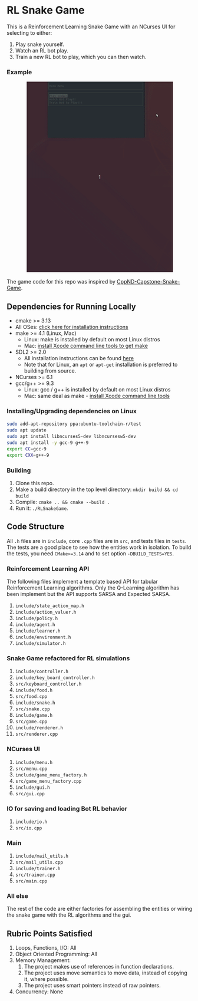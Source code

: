 # RL Snake Game

This is a Reinforcement Learning Snake Game with an NCurses UI for selecting to either:
1. Play snake yourself.
1. Watch an RL bot play.
1. Train a new RL bot to play, which you can then watch.

### Example

<p align="center">
<img src="snake_game.gif"/>
</p>

The game code for this repo was inspired
by [CppND-Capstone-Snake-Game](https://github.com/udacity/CppND-Capstone-Snake-Game).

## Dependencies for Running Locally

* cmake >= 3.13
* All OSes: [click here for installation instructions](https://cmake.org/install/)
* make >= 4.1 (Linux, Mac)
    * Linux: make is installed by default on most Linux distros
    * Mac: [install Xcode command line tools to get make](https://developer.apple.com/xcode/features/)
* SDL2 >= 2.0
    * All installation instructions can be found [here](https://wiki.libsdl.org/Installation)
    * Note that for Linux, an `apt` or `apt-get` installation is preferred to building from source.
* NCurses >= 6.1
* gcc/g++ >= 9.3
    * Linux: gcc / g++ is installed by default on most Linux distros
    * Mac: same deal as make - [install Xcode command line tools](https://developer.apple.com/xcode/features/)

### Installing/Upgrading dependencies on Linux

```bash
sudo add-apt-repository ppa:ubuntu-toolchain-r/test
sudo apt update
sudo apt install libncurses5-dev libncursesw5-dev
sudo apt install -y gcc-9 g++-9
export CC=gcc-9
export CXX=g++-9
```

### Building

1. Clone this repo.
2. Make a build directory in the top level directory: `mkdir build && cd build`
3. Compile: `cmake .. && cmake --build .`
4. Run it: `./RLSnakeGame`.

## Code Structure

All `.h` files are in `include`, core `.cpp` files are in `src`, and tests files in `tests`. The tests are a good place
to see how the entities work in isolation. To build the tests, you need `CMake>=3.14` and to set 
option `-DBUILD_TESTS=YES`.

### Reinforcement Learning API

The following files implement a template based API for tabular Reinforcement Learning algorithms. Only the 
Q-Learning algorithm has been implement but the API supports SARSA and Expected SARSA.
1. `include/state_action_map.h`
1. `include/action_valuer.h`
1. `include/policy.h`
1. `include/agent.h`
1. `include/learner.h`
1. `include/environment.h`
1. `include/simulator.h`

### Snake Game refactored for RL simulations
1. `include/controller.h`
1. `include/key_board_controller.h`
1. `src/keyboard_controller.h`
1. `include/food.h`
1. `src/food.cpp`
1. `include/snake.h`
1. `src/snake.cpp`
1. `include/game.h`
1. `src/game.cpp`
1. `include/renderer.h`
1. `src/renderer.cpp`

### NCurses UI
1. `include/menu.h`
1. `src/menu.cpp`
1. `include/game_menu_factory.h`
1. `src/game_menu_factory.cpp`
1. `include/gui.h`
1. `src/gui.cpp`

### IO for saving and loading Bot RL behavior
1. `include/io.h`
1. `src/io.cpp`

### Main
1. `include/mail_utils.h`
1. `src/mail_utils.cpp`
1. `include/trainer.h`
1. `src/trainer.cpp`
1. `src/main.cpp`

### All else
The rest of the code are either factories for assembling the entities or wiring the snake game with the RL 
algorithms and the gui.

## Rubric Points Satisfied
1. Loops, Functions, I/O: All
1. Object Oriented Programming: All
1. Memory Management: 
    1. The project makes use of references in function declarations.
    1. The project uses move semantics to move data, instead of copying it, where possible.
    1. The project uses smart pointers instead of raw pointers.
1. Concurrency: None
       

